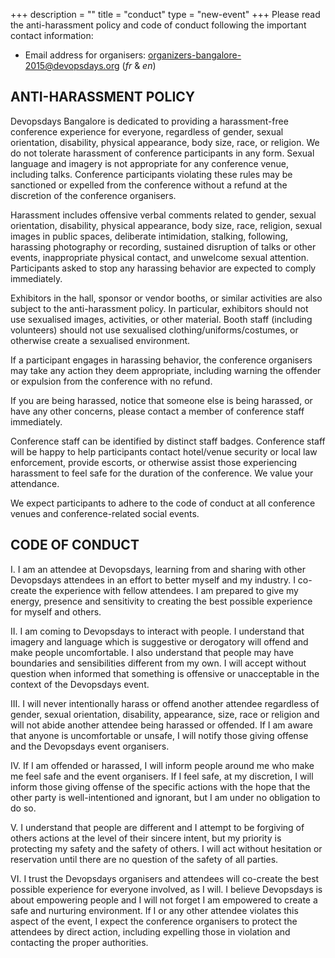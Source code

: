 +++
description = ""
title = "conduct"
type = "new-event"
+++
Please read the anti-harassment policy and code of conduct following the important contact information:

* Email address for organisers: organizers-bangalore-2015@devopsdays.org (*fr* &amp; *en*)


## ANTI-HARASSMENT POLICY

Devopsdays Bangalore is dedicated to providing a harassment-free conference experience for everyone, regardless of gender, sexual orientation, disability, physical appearance, body size, race, or religion. We do not tolerate harassment of conference participants in any form. Sexual language and imagery is not appropriate for any conference venue, including talks. Conference participants violating these rules may be sanctioned or expelled from the conference without a refund at the discretion of the conference organisers.

Harassment includes offensive verbal comments related to gender, sexual orientation, disability, physical appearance, body size, race, religion, sexual images in public spaces, deliberate intimidation, stalking, following, harassing photography or recording, sustained disruption of talks or other events, inappropriate physical contact, and unwelcome sexual attention. Participants asked to stop any harassing behavior are expected to comply immediately.

Exhibitors in the hall, sponsor or vendor booths, or similar activities are also subject to the anti-harassment policy. In particular, exhibitors should not use sexualised images, activities, or other material. Booth staff (including volunteers) should not use sexualised clothing/uniforms/costumes, or otherwise create a sexualised environment.

If a participant engages in harassing behavior, the conference organisers may take any action they deem appropriate, including warning the offender or expulsion from the conference with no refund.

If you are being harassed, notice that someone else is being harassed, or have any other concerns, please contact a member of conference staff immediately.

Conference staff can be identified by distinct staff badges. Conference staff will be happy to help participants contact hotel/venue security or local law enforcement, provide escorts, or otherwise assist those experiencing harassment to feel safe for the duration of the conference. We value your attendance.

We expect participants to adhere to the code of conduct at all conference venues and conference-related social events.

## CODE OF CONDUCT

I. I am an attendee at Devopsdays, learning from and sharing with other Devopsdays attendees in an effort to better myself and my industry. I co-create the experience with fellow attendees. I am prepared to give my energy, presence and sensitivity to creating the best possible experience for myself and others. 

II. I am coming to Devopsdays to interact with people. I understand that imagery and language which is suggestive or derogatory will offend and make people uncomfortable. I also understand that people may have boundaries and sensibilities different from my own. I will accept without question when informed that something is offensive or unacceptable in the context of the Devopsdays event.

III. I will never intentionally harass or offend another attendee regardless of gender, sexual orientation, disability, appearance, size, race or religion and will not abide another attendee being harassed or offended. If I am aware that anyone is uncomfortable or unsafe, I will notify those giving offense and the Devopsdays event organisers.

IV. If I am offended or harassed, I will inform people around me who make me feel safe and the event organisers. If I feel safe, at my discretion, I will inform those giving offense of the specific actions with the hope that the other party is well-intentioned and ignorant, but I am under no obligation to do so.  

V. I understand that people are different and I attempt to be forgiving of others actions at the level of their sincere intent, but my priority is protecting my safety and the safety of others. I will act without hesitation or reservation until there are no question of the safety of all parties.

VI. I trust the Devopsdays organisers and attendees will co-create the best possible experience for everyone involved, as I will. I believe Devopsdays is about empowering people and I will not forget I am empowered to create a safe and nurturing environment. If I or any other attendee violates this aspect of the event, I expect the conference organisers to protect the attendees by direct action, including expelling those in violation and contacting the proper authorities.